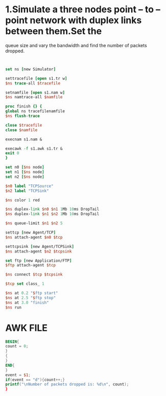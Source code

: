 # 1.Simulate a three nodes point – to – point network with duplex links between them.Set the
queue size and vary the bandwidth and find the number of packets dropped.
```tcl


set ns [new Simulator]

settracefile [open s1.tr w]
$ns trace-all $tracefile

setnamfile [open s1.nam w]
$ns namtrace-all $namfile

proc finish {} {
global ns tracefilenamfile
$ns flush-trace

close $tracefile
close $namfile

execnam s1.nam &

execawk -f s1.awk s1.tr &
exit 0
}

set n0 [$ns node]
set n1 [$ns node]
set n2 [$ns node]

$n0 label "TCPSource"
$n2 label "TCPSink"

$ns color 1 red

$ns duplex-link $n0 $n1 1Mb 10ms DropTail
$ns duplex-link $n1 $n2 1Mb 10ms DropTail

$ns queue-limit $n1 $n2 5

settcp [new Agent/TCP]
$ns attach-agent $n0 $tcp

settcpsink [new Agent/TCPSink]
$ns attach-agent $n2 $tcpsink

set ftp [new Application/FTP]
$ftp attach-agent $tcp

$ns connect $tcp $tcpsink

$tcp set class_ 1

$ns at 0.2 "$ftp start"
$ns at 2.5 "$ftp stop"
$ns at 3.0 "finish"
$ns run
```
# AWK FILE
```awk
BEGIN{
count = 0;
}
{
}
END{
}
event = $1;
if(event == "d"){count++;}
printf("\nNumber of packets dropped is: %d\n", count);
}
```
